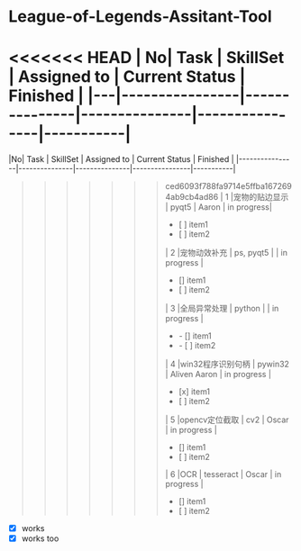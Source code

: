 # League-of-Legends-Assitant-Tool

<<<<<<< HEAD
| No| Task           | SkillSet | Assigned to   | Current Status | Finished | 
|---|----------------|---------------|---------------|----------------|-----------|
=======
|No| Task           | SkillSet | Assigned to   | Current Status | Finished | 
|----------------|---------------|---------------|----------------|-----------|
>>>>>>> ced6093f788fa9714e5ffba1672694ab9cb4ad86
| 1 |宠物的贴边显示 | pyqt5  | Aaron | in progress|  <ul><li>[ ] item1</li><li>[ ] item2</li></ul>
| 2 |宠物动效补充   | ps, pyqt5  |  | in progress | <ul><li>[] item1</li><li>[ ] item2</li></ul>
| 3 |全局异常处理   | python  |  | in progress | <ul><li>- [] item1</li><li>- [ ] item2</li></ul>
| 4 |win32程序识别句柄   | pywin32  | Aliven Aaron | in progress | <ul><li>[x] item1</li><li>[ ] item2</li></ul>
| 5 |opencv定位截取   | cv2 | Oscar | in progress | <ul><li>[] item1</li><li>[ ] item2</li></ul>
| 6 |OCR   | tesseract  | Oscar | in progress | <ul><li>[] item1</li><li>[ ] item2</li></ul>


- [x] works
- [x] works too